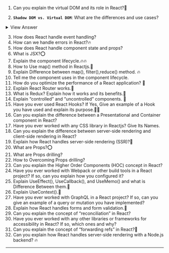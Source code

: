 1. Can you explain the virtual DOM and its role in React?💯

2. **`Shadow DOM vs. Virtual DOM`**: What are the differences and use cases?

<details>
<summary>View Answer</summary>

_Shadow Dom_:

- offers encapsulation for DOM and CSS. It allows for the creation of a separate DOM tree with its styles and scripts which is attached to an element but doesn't interfere with the main Document's DOM.

_Uses_: Shadow DOM is used when you want to create reusable and isolated components.

- It's beneficial for widget development, plugins or any scenario where you don't want your component's internals to clash with the surrounding environment.
- Since the Shadow DOM is isolated from the main document, **changes made inside a shadow tree do not directly affect the main document's DOM**.

```js
const element = document.getElementById('myElement');
const shadowRoot = element.attachShadow({ mode: 'open' });
shadowRoot.innerHTML = `<style>p { color: red; }</style><p>Hello, Shadow DOM!</p>`;
```

_Virtual Dom_:

- Is Virtual representation of a UI kept in memory and synced with the `real DOM` through a process called reconciliation. Technique popular in React

**Differences:** Virtual DOM provides a way to update the view in a more optimized and efficient manner. Instead of making direct changes to the real DOM (which can be slow) changes are made to the virtual DOM, which then calculates the diff between the current and the new state and updates the real DOM in a minimal way.

**Not Native**: Virtual DOM is not a web standard. It's a technique used by specific libraries and frameworks

**Use Cases**: Virtual DOM is beneficial in scenarios where frequent updates to the UI can lead to the performance bottlenecks. Virtual DOM ensures a smoother User Experience.

**Summary**:

_Shadow DOM_: is about encapsulation, isolating components and their styles/scripts from the main document to prevent conflicts and leaks

_V Dom_: is about performance: optimizing the way the UI updates by minimizing direct interactions with the real DOM.

- If you're building a reusable widget or component that you want to remain isolated from the surrounding env, consider using Shadow DOM.

- If you're developing a dynamic web app where the UI changes frequently and you want to optimized those updates, consider using a library or framework that employs VDom like React.

</details>




3. How does React handle event handling?
4. How can we handle errors in React?🔥
5. How does React handle component state and props?
6. What is JSX?⭕
7. Explain the component lifecycle.🔥🔥
8. How to Use map() method in Reactjs.💯
9.  Explain Difference between map(), filter(),reduce() method. 🔥
10. Tell me the component uses in the component lifecycle.
11. How do you optimize the performance of a React application? 💯
12. Explain React Router works.💯
13. What is Redux? Explain how it works and its benefits.💯
14. Explain “controlled” and “uncontrolled” components. 🔴
15. Have you ever used React Hooks? If Yes, Give an example of a Hook you have used and explain its purpose.🔴🔴
16. Can you explain the difference between a Presentational and Container component in React?
17. Have you ever worked with any CSS library in Reactjs? Give Its Names.
18. Can you explain the difference between server-side rendering and client-side rendering in React?
19. Explain how React handles server-side rendering (SSR)?🔴
20. What are Props?⭕
21. What are Props drilling?
22. How to Overcoming Props drilling?
23. Can you explain the Higher Order Components (HOC) concept in React?
24. Have you ever worked with Webpack or other build tools in a React project? If so, can you explain how you configured it?
25. Explain UseEffect(), UseCallback(), and UseMemo() and what is Difference Between them.💯
26. Explain UseContext().💯
27. Have you ever worked with GraphQL in a React project? If so, can you give an example of a query or mutation you have implemented?
28. Explain how React handles forms and form validation.💯
29. Can you explain the concept of “reconciliation” in React?
30. Have you ever worked with any other libraries or frameworks for accessibility in React? If so, which ones and why?
31. Can you explain the concept of “forwarding refs” in React?🔴
32. Can you explain how React handles server-side rendering with a Node.js backend? 🔥

-----

